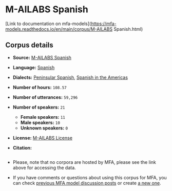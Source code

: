 
# M-AILABS Spanish

[Link to documentation on mfa-models](https://mfa-models.readthedocs.io/en/main/corpus/M-AILABS Spanish.html)

## Corpus details

- **Source:** [M-AILABS Spanish](https://openslr.org/94/)
- **Language:** [Spanish](https://en.wikipedia.org/wiki/Spanish_language)
- **Dialects:** [Peninsular Spanish](https://en.wikipedia.org/wiki/Peninsular_Spanish), [Spanish in the Americas](https://en.wikipedia.org/wiki/Spanish_language_in_the_Americas)
- **Number of hours:** `108.57`
- **Number of utterances:** `59,296`
- **Number of speakers:** `21`
  - **Female speakers:** `11`
  - **Male speakers:** `10`
  - **Unknown speakers:** `0`
- **License:** [M-AILABS License](https://www.caito.de/2019/01/the-m-ailabs-speech-dataset/)

- **Citation:**
```bibtex

```

- Please, note that no corpora are hosted by MFA, please see the link above for accessing the data.

- If you have comments or questions about using this corpus for MFA, you can check [previous MFA model discussion posts](https://github.com/MontrealCorpusTools/mfa-models/discussions?discussions_q=M-AILABS+Spanish) or create [a new one](https://github.com/MontrealCorpusTools/mfa-models/discussions/new).
